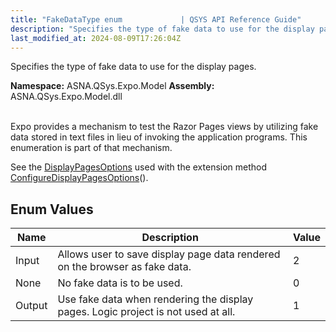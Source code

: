 ```yaml
---
title: "FakeDataType enum             | QSYS API Reference Guide"
description: "Specifies the type of fake data to use for the display pages. "
last_modified_at: 2024-08-09T17:26:04Z
---
```


Specifies the type of fake data to use for the display pages.

**Namespace:** ASNA.QSys.Expo.Model
**Assembly:** ASNA.QSys.Expo.Model.dll
<br>
<br>

Expo provides a mechanism to test the Razor Pages views by utilizing fake data stored in text files in lieu of invoking the application programs. This enumeration is part of that mechanism.

See the [DisplayPagesOptions](/reference/expo/qsys-expo-model/display-pages-options.html) used with the extension method [ConfigureDisplayPagesOptions](/reference/expo/qsys-expo-model/display-options-service-collection-extensions.html)().

## Enum Values

| Name | Description | Value
| --- | --- | --- 
| Input | Allows user to save display page data rendered on the browser as fake data. | 2 |
| None | No fake data is to be used. | 0 |
| Output | Use fake data when rendering the display pages. Logic project is not used at all. | 1 |

